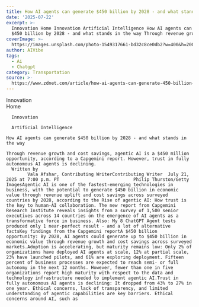 ```yaml
---
title: How AI agents can generate $450 billion by 2028 - and what stands in the way
date: '2025-07-22'
excerpt: >-
  Innovation Home Innovation Artificial Intelligence How AI agents can generate
  $450 billion by 2028 - and what stands in the way Through revenue growth...
coverImage: >-
  https://images.unsplash.com/photo-1549317661-bd32c8ce0db2?w=400&h=200&fit=crop&auto=format
author: AIVibe
tags:
  - Ai
  - Chatgpt
category: Transportation
source: >-
  https://www.zdnet.com/article/how-ai-agents-can-generate-450-billion-by-2028-and-what-stands-in-the-way/
---
```

Innovation      
      Home
    
      Innovation
    
      Artificial Intelligence
       
    How AI agents can generate $450 billion by 2028 - and what stands in the way
     
    Through revenue growth and cost savings, agentic AI is a $450 million opportunity, according to a Capgemini​ report. However, trust in fully autonomous AI agents is declining.
      Written by 
            Vala Afshar, Contributing WriterContributing Writer  July 21, 2025 at 7:00 p.m. PT                            Philip Thurston/Getty ImagesAgentic AI is one of the fastest-emerging technologies in business, with the potential to generate $450 billion in economic value through revenue uplift and cost savings across surveyed countries by 2028, according to the Rise of agentic AI: How trust is the key to human-AI collaboration. The new report from Capgemini Research Institute reveals insights from a survey of 1,500 senior executives across 14 countries on the emergence of AI agents as a transformative force in business. Also: My 8 ChatGPT Agent tests produced only 1 near-perfect result - and a lot of alternative factsKey findings from the Capgemini reportA $450 billion opportunity: By 2028, AI agents could generate up to $450 billion in economic value through revenue growth and cost savings across surveyed markets.Adoption is accelerating, but maturity remains low: Only 2% of organizations have deployed AI agents at scale, 12% at partial scale, 23% have launched pilots, and 61% are exploring deployment. Fifteen percent of business processes are expected to reach semi- or full autonomy in the next 12 months. However, fewer than one in five organizations report high maturity with respect to the data and technology infrastructure needed to implement agentic AI.Trust in fully autonomous AI agents is declining: It dropped from 43% to 27% in one year. Ethical concerns, lack of transparency, and limited understanding of agentic capabilities are key barriers. Ethical concerns around AI, such as 
